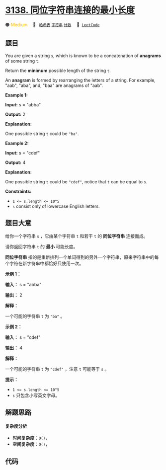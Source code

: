 # [3138. 同位字符串连接的最小长度](https://leetcode.com/problems/minimum-length-of-anagram-concatenation)

🟠 <font color=#ffb800>Medium</font>&emsp; 🔖&ensp; [`哈希表`](/tag/hash-table.md) [`字符串`](/tag/string.md) [`计数`](/tag/counting.md)&emsp; 🔗&ensp;[`LeetCode`](https://leetcode.com/problems/minimum-length-of-anagram-concatenation)

## 题目

You are given a string `s`, which is known to be a concatenation of
**anagrams** of some string `t`.

Return the **minimum** possible length of the string `t`.

An **anagram** is formed by rearranging the letters of a string. For example,
"aab", "aba", and, "baa" are anagrams of "aab".



**Example 1:**

**Input:** s = "abba"

**Output:** 2

**Explanation:**

One possible string `t` could be `"ba"`.

**Example 2:**

**Input:** s = "cdef"

**Output:** 4

**Explanation:**

One possible string `t` could be `"cdef"`, notice that `t` can be equal to
`s`.



**Constraints:**

  * `1 <= s.length <= 10^5`
  * `s` consist only of lowercase English letters.


## 题目大意

给你一个字符串 `s` ，它由某个字符串 `t` 和若干 `t`  的 **同位字符串**  连接而成。

请你返回字符串 `t` 的 **最小**  可能长度。

**同位字符串**  指的是重新排列一个单词得到的另外一个字符串，原来字符串中的每个字符在新字符串中都恰好只使用一次。



**示例 1：**

**输入：** s = "abba"

**输出：** 2

**解释：**

一个可能的字符串 `t` 为 `"ba"` 。

**示例 2：**

**输入：** s = "cdef"

**输出：** 4

**解释：**

一个可能的字符串 `t` 为 `"cdef"` ，注意 `t` 可能等于 `s` 。



**提示：**

  * `1 <= s.length <= 10^5`
  * `s` 只包含小写英文字母。


## 解题思路

#### 复杂度分析

- **时间复杂度**：`O()`，
- **空间复杂度**：`O()`，

## 代码

```javascript

```